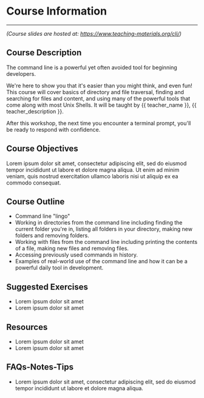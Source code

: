 # Course Information

<hr>

_(Course slides are hosted at: https://www.teaching-materials.org/cli/)_
## Course Description

The command line is a powerful yet often avoided tool for beginning developers.

We're here to show you that it's easier than you might think, and even fun! This course will cover basics of directory and file traversal, finding and searching for files and content, and using many of the powerful tools  that come along with most Unix Shells. It will be taught by {{ teacher_name }}, {{ teacher_description }}.

After this workshop, the next time you encounter a terminal prompt, you'll be ready to respond with confidence.

## Course Objectives

Lorem ipsum dolor sit amet, consectetur adipiscing elit, sed do eiusmod tempor incididunt ut labore et dolore magna aliqua. Ut enim ad minim veniam, quis nostrud exercitation ullamco laboris nisi ut aliquip ex ea commodo consequat.

## Course Outline

* Command line "lingo"
* Working in directories from the command line including finding the current folder you're in, listing all folders in your directory, making new folders and removing folders.
* Working with files from the command line including printing the contents of a file, making new files and removing files.
* Accessing previously used commands in history.
* Examples of real-world use of the command line and how it can be a powerful daily tool in development.

## Suggested Exercises

* Lorem ipsum dolor sit amet
* Lorem ipsum dolor sit amet

## Resources

* Lorem ipsum dolor sit amet
* Lorem ipsum dolor sit amet

## FAQs-Notes-Tips

* Lorem ipsum dolor sit amet, consectetur adipiscing elit, sed do eiusmod tempor incididunt ut labore et dolore magna aliqua.
